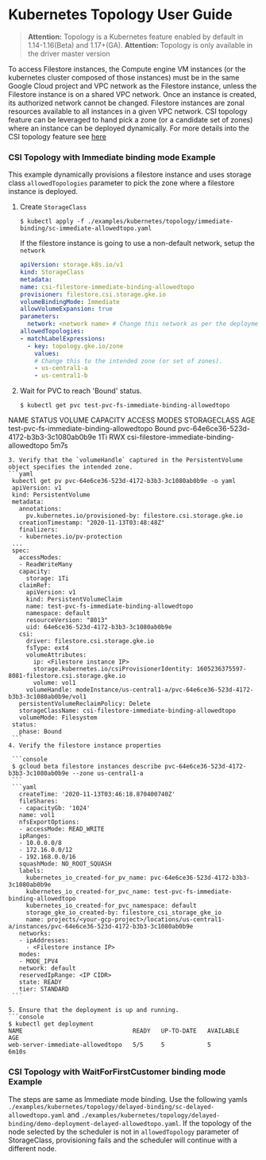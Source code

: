 # Kubernetes Topology User Guide

>**Attention:** Topology is a Kubernetes feature enabled by default in 1.14-1.16(Beta) and 1.17+(GA).
>**Attention:** Topology is only available in the driver master version

To access Filestore instances, the Compute engine VM instances (or the kubernetes cluster composed of those instances) must be in the same Google Cloud project and VPC network as the Filestore instance, unless the Filestore instance is on a shared VPC network. Once an instance is created, its authorized network cannot be changed. Filestore instances are zonal resources available to all instances in a given VPC network. CSI topology feature can be leveraged to hand pick a zone (or a candidate set of zones) where an instance can be deployed dynamically. For more details into the CSI topology feature see [here](https://kubernetes-csi.github.io/docs/topology.html)

### CSI Topology with Immediate binding mode Example

This example dynamically provisions a filestore instance and uses storage class `allowedTopologies` parameter to pick the zone where a filestore instance is deployed.

1. Create `StorageClass`

    ```console
    $ kubectl apply -f ./examples/kubernetes/topology/immediate-binding/sc-immediate-allowedtopo.yaml
    ```
    If the filestore instance is going to use a non-default network, setup the `network`
    
    ```yaml
    apiVersion: storage.k8s.io/v1
    kind: StorageClass
    metadata:
    name: csi-filestore-immediate-binding-allowedtopo
    provisioner: filestore.csi.storage.gke.io
    volumeBindingMode: Immediate
    allowVolumeExpansion: true
    parameters:
      network: <network name> # Change this network as per the deployment
    allowedTopologies:
    - matchLabelExpressions:
      - key: topology.gke.io/zone
        values:
        # Change this to the intended zone (or set of zones).
        - us-central1-a
        - us-central1-b
    ```

2. Wait for PVC to reach 'Bound' status.
   ```console
   $ kubectl get pvc test-pvc-fs-immediate-binding-allowedtopo
  NAME                                        STATUS   VOLUME                                     CAPACITY   ACCESS MODES   STORAGECLASS                                  AGE
  test-pvc-fs-immediate-binding-allowedtopo   Bound    pvc-64e6ce36-523d-4172-b3b3-3c1080ab0b9e   1Ti        RWX            csi-filestore-immediate-binding-allowedtopo   5m7s
   ```
3. Verify that the `volumeHandle` captured in the PersistentVolume object specifies the intended zone.
   ```yaml
    kubectl get pv pvc-64e6ce36-523d-4172-b3b3-3c1080ab0b9e -o yaml
    apiVersion: v1
    kind: PersistentVolume
    metadata:
      annotations:
        pv.kubernetes.io/provisioned-by: filestore.csi.storage.gke.io
      creationTimestamp: "2020-11-13T03:48:48Z"
      finalizers:
      - kubernetes.io/pv-protection
    ...
    spec:
      accessModes:
      - ReadWriteMany
      capacity:
        storage: 1Ti
      claimRef:
        apiVersion: v1
        kind: PersistentVolumeClaim
        name: test-pvc-fs-immediate-binding-allowedtopo
        namespace: default
        resourceVersion: "8013"
        uid: 64e6ce36-523d-4172-b3b3-3c1080ab0b9e
      csi:
        driver: filestore.csi.storage.gke.io
        fsType: ext4
        volumeAttributes:
          ip: <Filestore instance IP>
          storage.kubernetes.io/csiProvisionerIdentity: 1605236375597-8081-filestore.csi.storage.gke.io
          volume: vol1
        volumeHandle: modeInstance/us-central1-a/pvc-64e6ce36-523d-4172-b3b3-3c1080ab0b9e/vol1
      persistentVolumeReclaimPolicy: Delete
      storageClassName: csi-filestore-immediate-binding-allowedtopo
      volumeMode: Filesystem
    status:
      phase: Bound
    ```
4. Verify the filestore instance properties

    ```console
    $ gcloud beta filestore instances describe pvc-64e6ce36-523d-4172-b3b3-3c1080ab0b9e --zone us-central1-a
    ```
    ```yaml
      createTime: '2020-11-13T03:46:18.870400740Z'
      fileShares:
      - capacityGb: '1024'
      name: vol1
      nfsExportOptions:
      - accessMode: READ_WRITE
      ipRanges:
      - 10.0.0.0/8
      - 172.16.0.0/12
      - 192.168.0.0/16
      squashMode: NO_ROOT_SQUASH
      labels:
        kubernetes_io_created-for_pv_name: pvc-64e6ce36-523d-4172-b3b3-3c1080ab0b9e
        kubernetes_io_created-for_pvc_name: test-pvc-fs-immediate-binding-allowedtopo
        kubernetes_io_created-for_pvc_namespace: default
        storage_gke_io_created-by: filestore_csi_storage_gke_io
        name: projects/<your-gcp-project>/locations/us-central1-a/instances/pvc-64e6ce36-523d-4172-b3b3-3c1080ab0b9e
      networks:
      - ipAddresses:
        - <Filestore instance IP>
      modes:
      - MODE_IPV4
      network: default
      reservedIpRange: <IP CIDR>
      state: READY
      tier: STANDARD
    ```

5. Ensure that the deployment is up and running.
   ```console
   $ kubectl get deployment
   NAME                               READY   UP-TO-DATE   AVAILABLE   AGE
   web-server-immediate-allowedtopo   5/5     5            5           6m10s
   ```

### CSI Topology with WaitForFirstCustomer binding mode Example

The steps are same as Immediate mode binding. Use the following yamls `./examples/kubernetes/topology/delayed-binding/sc-delayed-allowedtopo.yaml` and `./examples/kubernetes/topology/delayed-binding/demo-deployment-delayed-allowedtopo.yaml`.
If the topology of the node selected by the scheduler is not in `allowedTopology` parameter of StorageClass, provisioning fails
and the scheduler will continue with a different node.